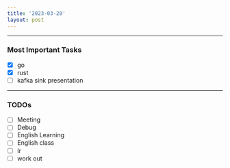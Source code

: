 ```yaml
---
title: '2023-03-20'
layout: post
---
```


---

### Most Important Tasks

- [x] go
- [x] rust
- [ ] kafka sink presentation

---

### TODOs

- [ ] Meeting
- [ ] Debug
- [ ] English Learning
- [ ] English class
- [ ] lr
- [ ] work out
